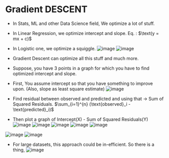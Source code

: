 # Gradient **DESCENT**

* In Stats, ML and other Data Science field, We optimize a lot of stuff.

* In Linear Regression, we optimize intercept and slope.
  Eq. : $\text(y = mx + c)$
* In Logistic one, we optimize a squiggle.
  ![image](https://github.com/user-attachments/assets/81fa790a-983a-4976-8f61-695ef53caa3b)
  ![image](https://github.com/user-attachments/assets/2a615fd4-6187-49c3-a41a-c3838c0defc1)
* Gradient Descent can optimize all this stuff and much more.

* Suppose, you have 3 points in a graph for which you have to find optimized intercept and slope.
* First, You assume intercept so that you have something to improve upon. (Also, slope as least square estimate)
  ![image](https://github.com/user-attachments/assets/808dc1c7-1cf2-4fdd-8920-b26d119413f7)
* Find residual between observed and predicted and using that → Sum of Squared Residuals.
  $\sum_{i=1}^{n} (\text{observed}_i - \text{predicted}_i)$
* Then plot a graph of Intercept(X) - Sum of Squared Residuals(Y)
  ![image](https://github.com/user-attachments/assets/10171b94-da6d-4546-9e0b-46aca826a813)
![image](https://github.com/user-attachments/assets/370a9644-699d-41de-aaea-280ed5a836d7)
![image](https://github.com/user-attachments/assets/60747229-8a49-4fad-a546-97d881555721)
![image](https://github.com/user-attachments/assets/d9c7b939-6257-47bd-85be-f5724a612492)
![image](https://github.com/user-attachments/assets/9e97b800-a93e-4c6e-85fb-f753af19d237)

![image](https://github.com/user-attachments/assets/b514d12e-739e-4be8-910e-a674f1132a64)
![image](https://github.com/user-attachments/assets/87dfad08-3d92-4d98-bd17-8c0dd65391f3)

* For large datasets, this approach could be in-efficient.
  So there is a thing,
  ![image](https://github.com/user-attachments/assets/3bbd5dae-ae52-4e2b-8183-feb1aefb6d09)
